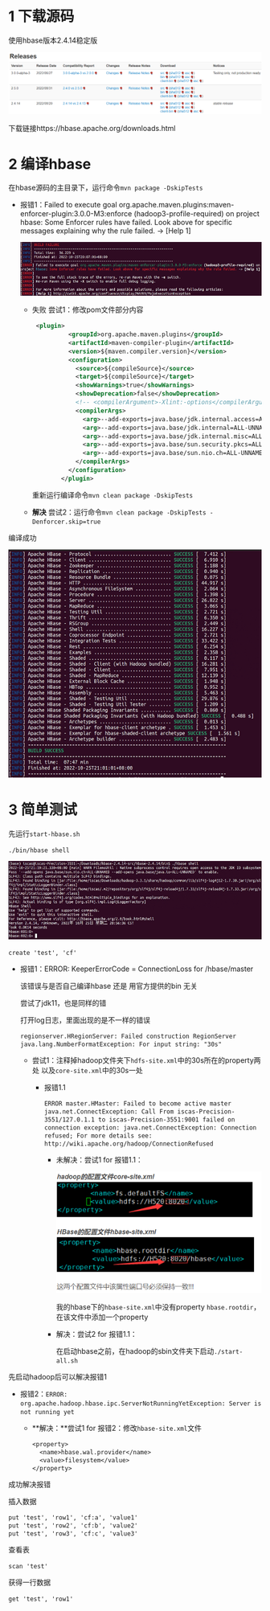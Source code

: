 # 1 下载源码

使用hbase版本2.4.14稳定版

![image-20221025193446193](https://raw.githubusercontent.com/liang636600/cloudImg/master/images/image-20221025193446193.png)

下载链接https://hbase.apache.org/downloads.html

# 2 编译hbase

在hbase源码的主目录下，运行命令`mvn package -DskipTests`

* 报错1：Failed to execute goal org.apache.maven.plugins:maven-enforcer-plugin:3.0.0-M3:enforce (hadoop3-profile-required) on project hbase: Some Enforcer rules have failed. Look above for specific messages explaining why the rule failed. -> [Help 1]

  ![image-20221025201622214](https://raw.githubusercontent.com/liang636600/cloudImg/master/images/image-20221025201622214.png)

  * 失败 尝试1：修改pom文件部分内容

    ```xml
     <plugin>
              <groupId>org.apache.maven.plugins</groupId>
              <artifactId>maven-compiler-plugin</artifactId>
              <version>${maven.compiler.version}</version>
              <configuration>
                <source>${compileSource}</source>
                <target>${compileSource}</target>
                <showWarnings>true</showWarnings>
                <showDeprecation>false</showDeprecation>
                <!-- <compilerArgument>-Xlint:-options</compilerArgument> -->
                <compilerArgs>
                  <arg>--add-exports=java.base/jdk.internal.access=ALL-UNNAMED</arg>
                  <arg>--add-exports=java.base/jdk.internal=ALL-UNNAMED</arg>
                  <arg>--add-exports=java.base/jdk.internal.misc=ALL-UNNAMED</arg>
                  <arg>--add-exports=java.base/sun.security.pkcs=ALL-UNNAMED</arg>
                  <arg>--add-exports=java.base/sun.nio.ch=ALL-UNNAMED</arg>
                </compilerArgs>
              </configuration>
            </plugin>
    ```

    重新运行编译命令`mvn clean package -DskipTests`

  * **解决** 尝试2：运行命令`mvn clean package -DskipTests -Denforcer.skip=true`

编译成功

![image-20221025211257981](https://raw.githubusercontent.com/liang636600/cloudImg/master/images/image-20221025211257981.png)

# 3 简单测试

先运行`start-hbase.sh`

`./bin/hbase shell`

![image-20221025212505789](https://raw.githubusercontent.com/liang636600/cloudImg/master/images/image-20221025212505789.png)

`create 'test', 'cf'`

* 报错1：ERROR: KeeperErrorCode = ConnectionLoss for /hbase/master

  该错误与是否自己编译hbase 还是 用官方提供的bin 无关

  尝试了jdk11，也是同样的错

  打开log日志，里面出现的是不一样的错误

  ```
  regionserver.HRegionServer: Failed construction RegionServer
  java.lang.NumberFormatException: For input string: "30s"
  ```

  * 尝试1：注释掉hadoop文件夹下`hdfs-site.xml`中的30s所在的property两处 以及`core-site.xml`中的30s一处

    * 报错1.1

      ```
      ERROR master.HMaster: Failed to become active master
      java.net.ConnectException: Call From iscas-Precision-3551/127.0.1.1 to iscas-Precision-3551:9001 failed on connection exception: java.net.ConnectException: Connection refused; For more details see:  http://wiki.apache.org/hadoop/ConnectionRefused
      ```

      * 未解决：尝试1 for 报错1.1：

        ![image-20221028213222969](https://raw.githubusercontent.com/liang636600/cloudImg/master/images/image-20221028213222969.png)

        我的hbase下的`hbase-site.xml`中没有property `hbase.rootdir`，在该文件中添加一个property

      * 解决：尝试2 for 报错1.1：

        在启动hbase之前，在hadoop的sbin文件夹下启动`./start-all.sh`

先启动hadoop后可以解决报错1

* 报错2：`ERROR: org.apache.hadoop.hbase.ipc.ServerNotRunningYetException: Server is not running yet`

  * **解决：**尝试1 for 报错2：修改`hbase-site.xml`文件

    ```
    <property>
      <name>hbase.wal.provider</name>
      <value>filesystem</value>
    </property>
    ```

成功解决报错

插入数据

```
put 'test', 'row1', 'cf:a', 'value1'
put 'test', 'row2', 'cf:b', 'value2'
put 'test', 'row3', 'cf:c', 'value3'
```

查看表

`scan 'test'`

获得一行数据

`get 'test', 'row1'`